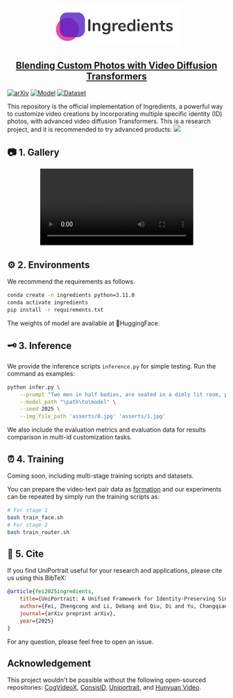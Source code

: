 <div align=center>
<img src="https://github.com/feizc/Ingredients/blob/main/asserts/logo.jpg?raw=true" width="300px">
</div>

<h2 align="center"> <a href="https://arxiv.org">Blending Custom Photos with Video Diffusion Transformers</a></h2>

[![arXiv](https://img.shields.io/badge/Arxiv-paper-b31b1b.svg?logo=arXiv)](https://arxiv.org)
[![Model](https://img.shields.io/badge/Huggingface-Model-yellow)](https://huggingface.co/feizhengcong/Ingredients)
[![Dataset](https://img.shields.io/badge/Huggingface-Dataset-blue)](https://huggingface.co/datasets/feizhengcong/Ingredients)




<div align="left">
This repository is the official implementation of Ingredients, a powerful way to customize video creations by incorporating multiple specific identity (ID) photos, with advanced video diffusion Transformers. 
This is a research project, and it is recommended to try advanced products: 
<a href="https://skyreels.ai/"><img src="https://img.shields.io/static/v1?label=Recommend&message=Application&color=orange&logo=demo"></a> &ensp;
</div>


## 📷 1. Gallery

<div align="center">
  <video src="https://github.com/user-attachments/assets/910220a4-6499-430d-8dde-bf86616eacab" width="70%"> </video>
</div>

## ⚙️ 2. Environments

We recommend the requirements as follows. 

```bash
conda create -n ingredients python=3.11.0
conda activate ingredients
pip install -r requirements.txt
```

The weights of model are available at 🤗HuggingFace.

## 🗝️ 3. Inference 
We provide the inference scripts ```inference.py``` for simple testing. Run the command as examples: 

```bash
python infer.py \
    --prompt "Two men in half bodies, are seated in a dimly lit room, possibly an office or meeting room, with a formal atmosphere." \
    --model_path "\path\to\model" \
    --seed 2025 \
    --img_file_path 'asserts/0.jpg' 'asserts/1.jpg'
```

We also include the evaluation metrics and evaluation data for results comparison in multi-id customization tasks. 


## ⏰ 4. Training

Coming soon, including multi-stage training scripts and datasets. 

You can prepare the video-text pair data as [formation](datasets.py) and our experiments can be repeated by simply run the training scripts as:

```bash
# For stage 1
bash train_face.sh
# For stage 2
bash train_router.sh
```



## 🚀 5. Cite

If you find UniPortrait useful for your research and applications, please cite us using this BibTeX:

```bibtex
@article{fei2025ingredients,
    title={UniPortrait: A Unified Framework for Identity-Preserving Single-and Multi-Human Image Personalization},
    author={Fei, Zhengcong and Li, Debang and Qiu, Di and Yu, Changqian and Fan, Mingyuan},
    journal={arXiv preprint arXiv},
    year={2025}
}
```
For any question, please feel free to open an issue. 


## Acknowledgement

This project wouldn't be possible without the following open-sourced repositories: [CogVideoX](https://github.com/THUDM/CogVideo), [ConsisID](https://github.com/PKU-YuanGroup/ConsisID), [Uniportrait](https://github.com/junjiehe96/UniPortrait), and [Hunyuan Video](https://github.com/Tencent/HunyuanVideo). 


